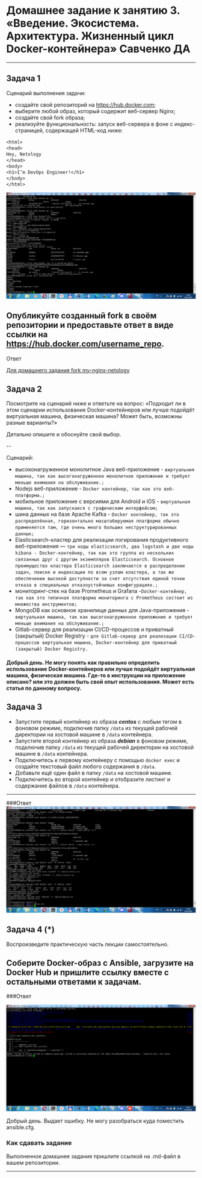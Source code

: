 
# Домашнее задание к занятию 3. «Введение. Экосистема. Архитектура. Жизненный цикл Docker-контейнера» Савченко ДА

---

## Задача 1

Сценарий выполнения задачи:

- создайте свой репозиторий на https://hub.docker.com;
- выберите любой образ, который содержит веб-сервер Nginx;
- создайте свой fork образа;
- реализуйте функциональность:
запуск веб-сервера в фоне с индекс-страницей, содержащей HTML-код ниже:
```
<html>
<head>
Hey, Netology
</head>
<body>
<h1>I’m DevOps Engineer!</h1>
</body>
</html>
```
![](https://github.com/teplodizain/-Terraform/blob/main/jpg/14.1.1.png)

Опубликуйте созданный fork в своём репозитории и предоставьте ответ в виде ссылки на https://hub.docker.com/username_repo.
---
Ответ

[Для домашнего задания fork my-nginx-netology](https://hub.docker.com/r/teplodizain/my-nginx-netology)
## Задача 2

Посмотрите на сценарий ниже и ответьте на вопрос:
«Подходит ли в этом сценарии использование Docker-контейнеров или лучше подойдёт виртуальная машина, физическая машина? Может быть, возможны разные варианты?»

Детально опишите и обоснуйте свой выбор.

--

Сценарий:

- высоконагруженное монолитное Java веб-приложение - `виртуальния машина, так как высогонагруженное монолитное приложение и требует меньше внимания на обслуживание.;`
- Nodejs веб-приложение - `Docker контейнер, так как это веб-платформа.;`
- мобильное приложение c версиями для Android и iOS - `виртуальная машина, так как запускаеся с графическим интерфейсом;`
- шина данных на базе Apache Kafka - `Docker контейнер, так это распределённая, горизонтально масштабируемая платформа обычно применяется там, где очень много больших неструктурированных данных;`
- Elasticsearch-кластер для реализации логирования продуктивного веб-приложения — `три ноды elasticsearch, два logstash и две ноды kibana - Docker-контейнер, так как это группа из нескольких связанных друг с другом экземпляров Elasticsearch. Основное преимущество кластера Elasticsearch заключается в распределении задач, поиске и индексации по всем узлам кластера, а так же обеспечении высокой доступности за счет отсутствия единой точки отказа в специальных отказоустойчивых конфигурациях.;`
- мониторинг-стек на базе Prometheus и Grafana -`Docker-контейнер, так как это типичная платформа мониторинга с Prometheus состоит из множества инструментов;`
- MongoDB как основное хранилище данных для Java-приложения - `виртуальная машина, так как высогонагруженное приложение и требует меньше внимания на обслуживание.;`
- Gitlab-сервер для реализации CI/CD-процессов и приватный (закрытый) Docker Registry - `для Gitlab-сервер для реализации CI/CD-процессов виртуальная машина, Docker-контейнер для приватный (закрытый) Docker Registry.`

#### Добрый день. Не могу понять как правильно определить использование Docker-контейнеров или лучше подойдёт виртуальная машина, физическая машина. Где-то в инструкции на приложение описано? или это должен быть свой опыт использования. Может есть статья по данному вопросу.

## Задача 3

- Запустите первый контейнер из образа ***centos*** c любым тегом в фоновом режиме, подключив папку ```/data``` из текущей рабочей директории на хостовой машине в ```/data``` контейнера.
- Запустите второй контейнер из образа ***debian*** в фоновом режиме, подключив папку ```/data``` из текущей рабочей директории на хостовой машине в ```/data``` контейнера.
- Подключитесь к первому контейнеру с помощью ```docker exec``` и создайте текстовый файл любого содержания в ```/data```.
- Добавьте ещё один файл в папку ```/data``` на хостовой машине.
- Подключитесь во второй контейнер и отобразите листинг и содержание файлов в ```/data``` контейнера.
---
###Ответ
![](https://github.com/teplodizain/-Terraform/blob/main/jpg/14.1.2.png)

## Задача 4 (*)

Воспроизведите практическую часть лекции самостоятельно.

Соберите Docker-образ с Ansible, загрузите на Docker Hub и пришлите ссылку вместе с остальными ответами к задачам.
---
###Ответ

![](https://github.com/teplodizain/-Terraform/blob/main/jpg/14.1.6.png)

Добрый день. Выдает ошибку. Не могу разобраться куда поместить ansible.cfg.

### Как cдавать задание

Выполненное домашнее задание пришлите ссылкой на .md-файл в вашем репозитории.

---

